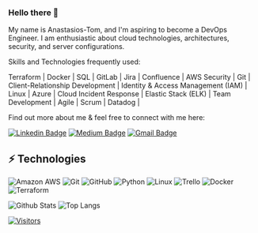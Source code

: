 ### Hello there  👋

<!-- Introduce yourself and give a brief introduction about yourself here.  Also include what tech you're interested in and what you are currently learning -->

My name is Anastasios-Tom, and I'm aspiring to become a DevOps Engineer. I am enthusiastic about cloud technologies, architectures, security, and server configurations. 

Skills and Technologies frequently used:

Terraform | Docker | SQL | GitLab | Jira | Confluence | AWS Security | Git | Client-Relationship Development | Identity & Access Management (IAM) | Linux | Azure | Cloud Incident Response | Elastic Stack (ELK) | Team Development | Agile | Scrum | Datadog | 

Find out more about me & feel free to connect with me here:

<!-- Replace the fields below with the information requested. Remember to remove the encapsulating <> characters. For spaces in names, use %20 (e.g. Broadus%20Palmer) -->

[![Linkedin Badge](https://img.shields.io/badge/-Tom%20Kalantzis-blue?style=flat-square&logo=Linkedin&logoColor=white&link=https://www.linkedin.com/in/anastasios-tom-kalantzis/)](https://www.linkedin.com/in/anastasios-tom-kalantzis)
[![Medium Badge](https://img.shields.io/badge/Tom%20Kalantzis-12100E?style=flat-square&logo=medium&logoColor=white&link=https://medium.com/@kalantzisanastasios)](https://medium.com/@kalantzisanastasios)
[![Gmail Badge](https://img.shields.io/badge/-kalantzisanastasios@gmail.com-c14438?style=flat-square&logo=Gmail&logoColor=white&link=mailto:kalantzisanastasios@gmail.com)](mailto:kalantzisanastasios@gmail.com)

## ⚡ Technologies

<!-- Check out the Badges folder for more badges -->

![Amazon AWS](https://img.shields.io/badge/Amazon%20AWS-232F3E?style=flat-square&logo=amazon-aws)
![Git](https://img.shields.io/badge/-Git-black?style=flat-square&logo=git)
![GitHub](https://img.shields.io/badge/-GitHub-181717?style=flat-square&logo=github)
![Python](https://img.shields.io/badge/-Python-black?style=flat-square&logo=Python)
![Linux](https://img.shields.io/badge/Linux-FCC624?style=flat-square&logo=linux&logoColor=black)
![Trello](https://img.shields.io/badge/Trello-%23026AA7.svg?style=flat-square&logo=Trello&logoColor=white)
![Docker](https://img.shields.io/badge/docker-%230db7ed.svg?style=for-the-badge&logo=docker&logoColor=white)
![Terraform](https://img.shields.io/badge/terraform-%235835CC.svg?style=for-the-badge&logo=terraform&logoColor=white)

<!-- Replace the fields below with the information requested. Remember to remove the encapsulating <> characters. -->

![Github Stats](https://github-readme-stats.vercel.app/api?username=K4lantz&count_private=true&show_icons=true&include_all_commits=true)
![Top Langs](https://github-readme-stats.vercel.app/api/top-langs/?username=K4lantz&hide=TeX&layout=compact)


[![Visitors](https://api.visitorbadge.io/api/visitors?path=K4lantz%2FK4lantz&label=VISITORS&countColor=%23263759)](https://visitorbadge.io/status?path=K4lantz%2FK4lantz)
